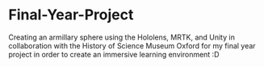 # Final-Year-Project
Creating an armillary sphere using the Hololens, MRTK, and Unity in collaboration with the History of Science Museum Oxford for my final year project in order to create an immersive learning environment :D
